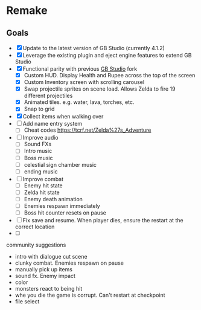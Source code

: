 # Remake

## Goals
- [x] Update to the latest version of GB Studio (currently 4.1.2)
- [x] Leverage the existing plugin and eject engine features to extend GB Studio
- [x] Functional parity with previous [GB Studio](https://github.com/john-lay/gb-studio) fork
  - [x] Custom HUD. Display Health and Rupee across the top of the screen
  - [x] Custom Inventory screen with scrolling carousel
  - [x] Swap projectile sprites on scene load. Allows Zelda to fire 19 different projectiles
  - [x] Animated tiles. e.g. water, lava, torches, etc.
  - [x] Snap to grid
- [x] Collect items when walking over
- [ ] Add name entry system
  - [ ] Cheat codes https://tcrf.net/Zelda%27s_Adventure
- [ ] Improve audio
  - [ ] Sound FXs
  - [ ] Intro music
  - [ ] Boss music
  - [ ] celestial sign chamber music
  - [ ] ending music
- [ ] Improve combat
  - [ ] Enemy hit state
  - [ ] Zelda hit state
  - [ ] Enemy death animation
  - [ ] Enemies respawn immediately
  - [ ] Boss hit counter resets on pause
- [ ] Fix save and resume. When player dies, ensure the restart at the correct location
- [ ] 

community suggestions
- intro with dialogue cut scene
- clunky combat. Enemies respawn on pause
- manually pick up items
- sound fx. Enemy impact
- color
- monsters react to being hit
- whe you die the game is corrupt. Can't restart at checkpoint
- file select
